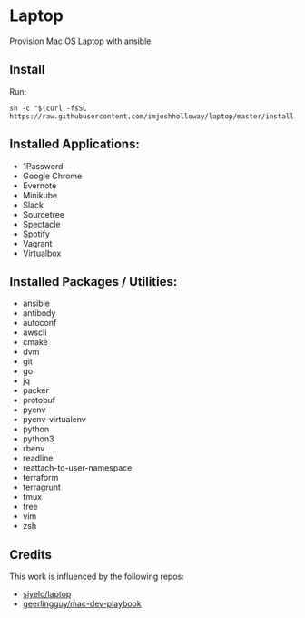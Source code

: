 # Laptop

Provision Mac OS Laptop with ansible.

## Install

Run:

```
sh -c "$(curl -fsSL https://raw.githubusercontent.com/imjoshholloway/laptop/master/install.sh)"
```


## Installed Applications:

 - 1Password
 - Google Chrome
 - Evernote
 - Minikube
 - Slack
 - Sourcetree
 - Spectacle
 - Spotify
 - Vagrant
 - Virtualbox

## Installed Packages / Utilities:

 - ansible
 - antibody
 - autoconf
 - awscli
 - cmake
 - dvm
 - git
 - go
 - jq
 - packer
 - protobuf
 - pyenv
 - pyenv-virtualenv
 - python
 - python3
 - rbenv
 - readline
 - reattach-to-user-namespace
 - terraform
 - terragrunt
 - tmux
 - tree
 - vim
 - zsh

## Credits

This work is influenced by the following repos:

 - [siyelo/laptop](https://github.com/siyelo/laptop)
 - [geerlingguy/mac-dev-playbook](https://github.com/geerlingguy/mac-dev-playbook)
